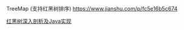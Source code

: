 TreeMap
(支持红黑树排序) https://www.jianshu.com/p/fc5e16b5c674

[红黑树深入剖析及Java实现](https://tech.meituan.com/2016/12/02/redblack-tree.html)